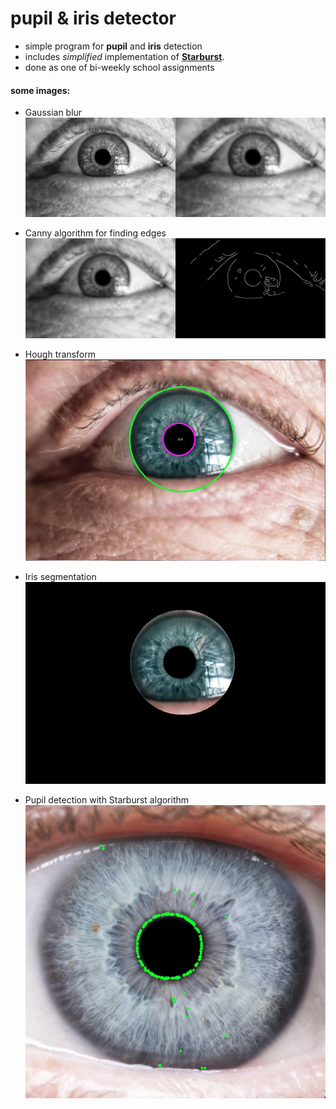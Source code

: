# pupil & iris detector
 
- simple program for **pupil** and **iris** detection
- includes *simplified* implementation of [**Starburst**](http://www.diegm.uniud.it/bernardini/Laboratorio_Didattico/2015-2016/2016-Eye-Tracker/Starburst.pdf "Starburst paper").
- done as one of bi-weekly school assignments

#### some images:

- Gaussian blur
![Gaussian blur](/docs/gaus_blur.png "Gaussian blur")

- Canny algorithm for finding edges
![Canny algorithm for finding edges](/docs/canny.png "Canny algorithm")

- Hough transform
![Hough transform](/docs/hough.png "Hough transform")

- Iris segmentation
![Iris segmentation](/docs/iris_segmentation.png "Iris segmentation")

- Pupil detection with Starburst algorithm
![Pupil detection with Starburst algorithm](/docs/sb_eye3.png "Pupil detection with Starburst algorithm")
